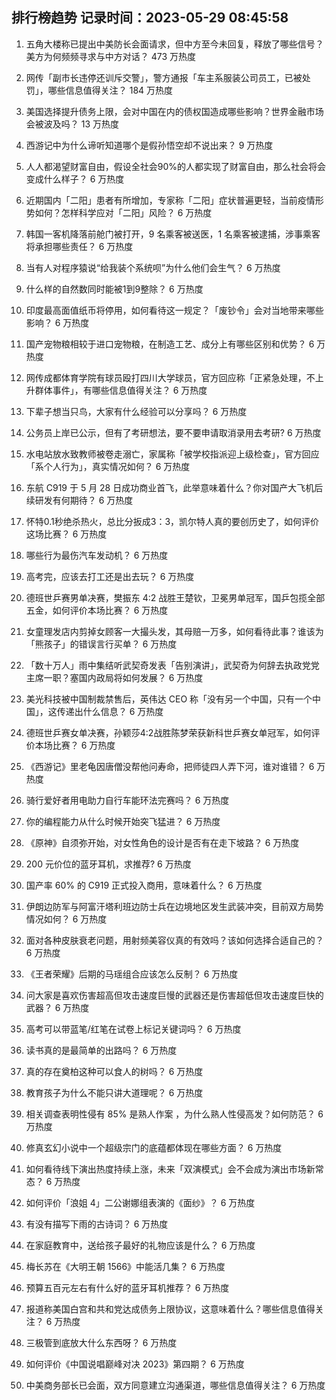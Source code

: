 
## 排行榜趋势 记录时间：2023-05-29 08:45:58
  
  1. 五角大楼称已提出中美防长会面请求，但中方至今未回复，释放了哪些信号？美方为何频频寻求与中方对话？ 473 万热度
    
  2. 网传「副市长违停还训斥交警」，警方通报「车主系服装公司员工，已被处罚」，哪些信息值得关注？ 184 万热度
    
  3. 美国选择提升债务上限，会对中国在内的债权国造成哪些影响？世界金融市场会被波及吗？ 13 万热度
    
  4. 西游记中为什么谛听知道哪个是假孙悟空却不说出来？ 9 万热度
    
  5. 人人都渴望财富自由，假设全社会90%的人都实现了财富自由，那么社会将会变成什么样子？ 6 万热度
    
  6. 近期国内「二阳」患者有所增加，专家称「二阳」症状普遍更轻，当前疫情形势如何？怎样科学应对「二阳」风险？ 6 万热度
    
  7. 韩国一客机降落前舱门被打开，9 名乘客被送医，1 名乘客被逮捕，涉事乘客将承担哪些责任？ 6 万热度
    
  8. 当有人对程序猿说“给我装个系统呗”为什么他们会生气？ 6 万热度
    
  9. 什么样的自然数同时能被1到9整除？ 6 万热度
    
  10. 印度最高面值纸币将停用，如何看待这一规定？「废钞令」会对当地带来哪些影响？ 6 万热度
    
  11. 国产宠物粮相较于进口宠物粮，在制造工艺、成分上有哪些区别和优势？ 6 万热度
    
  12. 网传成都体育学院有球员殴打四川大学球员，官方回应称「正紧急处理，不上升群体事件」，有哪些信息值得关注？ 6 万热度
    
  13. 下辈子想当只鸟，大家有什么经验可以分享吗？ 6 万热度
    
  14. 公务员上岸已公示，但有了考研想法，要不要申请取消录用去考研? 6 万热度
    
  15. 水电站放水致教师被卷走溺亡，家属称「被学校指派迎上级检查」，官方回应「系个人行为」，真实情况如何？ 6 万热度
    
  16. 东航 C919 于 5 月 28 日成功商业首飞，此举意味着什么？你对国产大飞机后续研发有何期待？ 6 万热度
    
  17. 怀特0.1秒绝杀热火，总比分扳成3：3，凯尔特人真的要创历史了，如何评价这场比赛？ 6 万热度
    
  18. 哪些行为最伤汽车发动机？ 6 万热度
    
  19. 高考完，应该去打工还是出去玩？ 6 万热度
    
  20. 德班世乒赛男单决赛，樊振东 4:2 战胜王楚钦，卫冕男单冠军，国乒包揽全部五金，如何评价本场比赛？ 6 万热度
    
  21. 女童理发店内剪掉女顾客一大撮头发，其母赔一万多，如何看待此事？谁该为「熊孩子」的错误言行买单？ 6 万热度
    
  22. 「数十万人」雨中集结听武契奇发表「告别演讲」，武契奇为何辞去执政党党主席一职？塞国内政局将如何发展？ 6 万热度
    
  23. 美光科技被中国制裁禁售后，英伟达 CEO 称「没有另一个中国，只有一个中国」，这传递出什么信息？ 6 万热度
    
  24. 德班世乒赛女单决赛，孙颖莎4:2战胜陈梦荣获新科世乒赛女单冠军，如何评价本场比赛？ 6 万热度
    
  25. 《西游记》里老龟因唐僧没帮他问寿命，把师徒四人弄下河，谁对谁错？ 6 万热度
    
  26. 骑行爱好者用电助力自行车能环法完赛吗？ 6 万热度
    
  27. 你的编程能力从什么时候开始突飞猛进？ 6 万热度
    
  28. 《原神》自须弥开始，对女性角色的设计是否有在走下坡路？ 6 万热度
    
  29. 200 元价位的蓝牙耳机，求推荐? 6 万热度
    
  30. 国产率 60% 的 C919 正式投入商用，意味着什么？ 6 万热度
    
  31. 伊朗边防军与阿富汗塔利班边防士兵在边境地区发生武装冲突，目前双方局势情况如何？ 6 万热度
    
  32. 面对各种皮肤衰老问题，用射频美容仪真的有效吗？该如何选择合适自己的？ 6 万热度
    
  33. 《王者荣耀》后期的马瑶组合应该怎么反制？ 6 万热度
    
  34. 问大家是喜欢伤害超高但攻击速度巨慢的武器还是伤害超低但攻击速度巨快的武器？ 6 万热度
    
  35. 高考可以带蓝笔/红笔在试卷上标记关键词吗？ 6 万热度
    
  36. 读书真的是最简单的出路吗？ 6 万热度
    
  37. 真的存在奠柏这种可以食人的树吗？ 6 万热度
    
  38. 教育孩子为什么不能只讲大道理呢？ 6 万热度
    
  39. 相关调查表明性侵有 85% 是熟人作案 ，为什么熟人性侵高发？如何防范？ 6 万热度
    
  40. 修真玄幻小说中一个超级宗门的底蕴都体现在哪些方面？ 6 万热度
    
  41. 如何看待线下演出热度持续上涨，未来「双演模式」会不会成为演出市场新常态？ 6 万热度
    
  42. 如何评价「浪姐 4」二公谢娜组表演的《面纱》？ 6 万热度
    
  43. 有没有描写下雨的古诗词？ 6 万热度
    
  44. 在家庭教育中，送给孩子最好的礼物应该是什么？ 6 万热度
    
  45. 梅长苏在《大明王朝 1566》中能活几集？ 6 万热度
    
  46. 预算五百元左右有什么好的蓝牙耳机推荐？ 6 万热度
    
  47. 报道称美国白宫和共和党达成债务上限协议，这意味着什么？哪些信息值得关注？ 6 万热度
    
  48. 三极管到底放大什么东西呀？ 6 万热度
    
  49. 如何评价《中国说唱巅峰对决 2023》第四期？ 6 万热度
    
  50. 中美商务部长已会面，双方同意建立沟通渠道，哪些信息值得关注？ 6 万热度
    
